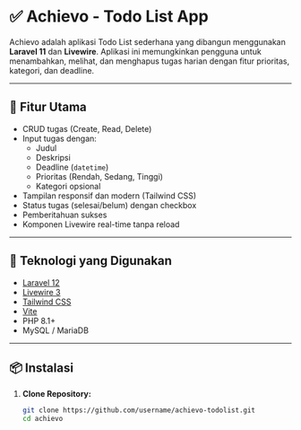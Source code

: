 # ✅ Achievo - Todo List App

Achievo adalah aplikasi Todo List sederhana yang dibangun menggunakan **Laravel 11** dan **Livewire**. Aplikasi ini memungkinkan pengguna untuk menambahkan, melihat, dan menghapus tugas harian dengan fitur prioritas, kategori, dan deadline.

----

## 🚀 Fitur Utama

- CRUD tugas (Create, Read, Delete)
- Input tugas dengan:
  - Judul
  - Deskripsi
  - Deadline (`datetime`)
  - Prioritas (Rendah, Sedang, Tinggi)
  - Kategori opsional
- Tampilan responsif dan modern (Tailwind CSS)
- Status tugas (selesai/belum) dengan checkbox
- Pemberitahuan sukses
- Komponen Livewire real-time tanpa reload

---

## 🧰 Teknologi yang Digunakan

- [Laravel 12](https://laravel.com)
- [Livewire 3](https://livewire.laravel.com)
- [Tailwind CSS](https://tailwindcss.com)
- [Vite](https://vitejs.dev)
- PHP 8.1+
- MySQL / MariaDB

---

## 📦 Instalasi

1. **Clone Repository:**
   ```bash
   git clone https://github.com/username/achievo-todolist.git
   cd achievo